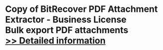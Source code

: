 # Copy of BitRecover PDF Attachment Extractor - Business License<br />Bulk export PDF attachments<br />[>> Detailed information](https://secure.shareit.com/shareit/product.html?productid=300977470&affiliateid=200057808)
